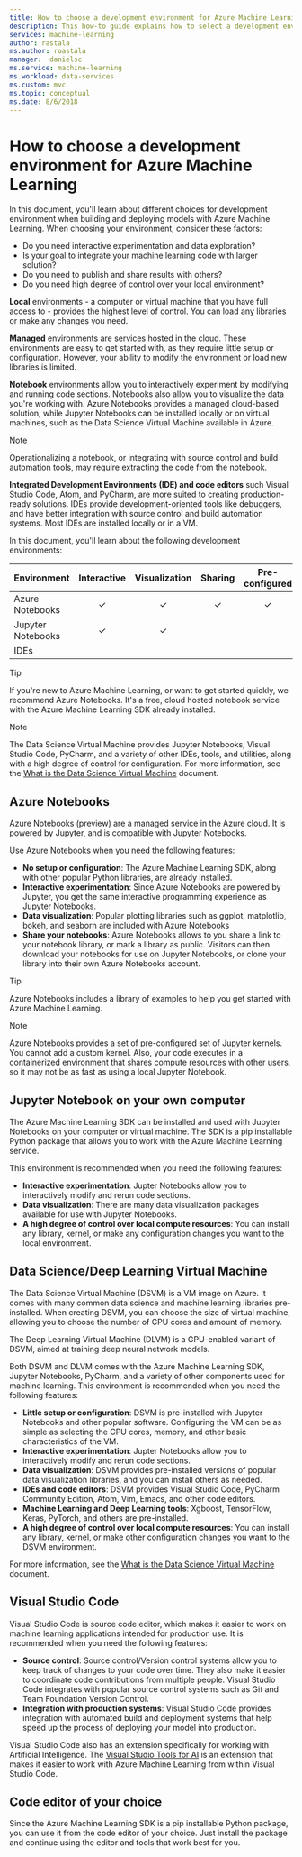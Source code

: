 ```yaml
---
title: How to choose a development environment for Azure Machine Learning  | Microsoft Docs
description: This how-to guide explains how to select a development environment when working with Azure Machine Learning.
services: machine-learning
author: rastala
ms.author: roastala
manager:  danielsc
ms.service: machine-learning
ms.workload: data-services
ms.custom: mvc
ms.topic: conceptual
ms.date: 8/6/2018
---
```


# How to choose a development environment for Azure Machine Learning 

In this document, you'll learn about different choices for development environment when building and deploying models with Azure Machine Learning. When choosing your environment, consider these factors:

* Do you need interactive experimentation and data exploration? 
* Is your goal to integrate your machine learning code with larger solution?
* Do you need to publish and share results with others?
* Do you need high degree of control over your local environment?

__Local__ environments - a computer or virtual machine that you have full access to - provides the highest level of control. You can load any libraries or make any changes you need.

__Managed__ environments are services hosted in the cloud. These environments are easy to get started with, as they require little setup or configuration. However, your ability to modify the environment or load new libraries is limited.

__Notebook__ environments allow you to interactively experiment by modifying and running code sections. Notebooks also allow you to visualize the data you're working with. Azure Notebooks provides a managed cloud-based solution, while Jupyter Notebooks can be installed locally or on virtual machines, such as the Data Science Virtual Machine available in Azure.

> [!NOTE]
> Operationalizing a notebook, or integrating with source control and build automation tools, may require extracting the code from the notebook.

__Integrated Development Environments (IDE) and code editors__ such Visual Studio Code, Atom, and PyCharm, are more suited to creating production-ready solutions. IDEs provide development-oriented tools like debuggers, and have better integration with source control and build automation systems. Most IDEs are installed locally or in a VM.

In this document, you'll learn about the following development environments:

| Environment | Interactive | Visualization | Sharing | Pre-configured | Customization | Development<br/>tools |
| ----- |:-----:|:-----:|:-----:|:-----:|:-----:|:-----:|
| Azure Notebooks | ✓ | ✓ | ✓ | ✓ | Low | 
| Jupyter Notebooks | ✓ | ✓ | &nbsp; | &nbsp; | High |
| IDEs | &nbsp; | &nbsp; | &nbsp; | &nbsp; | High | ✓ |

> [!TIP]
> If you're new to Azure Machine Learning, or want to get started quickly, we recommend Azure Notebooks. It's a free, cloud hosted notebook service with the Azure Machine Learning SDK already installed.

> [!NOTE]
> The Data Science Virtual Machine provides Jupyter Notebooks, Visual Studio Code, PyCharm, and a variety of other IDEs, tools, and utilities, along with a high degree of control for configuration. For more information, see the [What is the Data Science Virtual Machine](../data-science-virtual-machine/overview.md) document.

## Azure Notebooks

Azure Notebooks (preview) are a managed service in the Azure cloud. It is powered by Jupyter, and is compatible with Jupyter Notebooks.

Use Azure Notebooks when you need the following features:

* __No setup or configuration__: The Azure Machine Learning SDK, along with other popular Python libraries, are already installed.
* __Interactive experimentation__: Since Azure Notebooks are powered by Jupyter, you get the same interactive programming experience as Jupyter Notebooks.
* __Data visualization__: Popular plotting libraries such as ggplot, matplotlib, bokeh, and seaborn are included with Azure Notebooks
* __Share your notebooks__: Azure Notebooks allows to you share a link to your notebook library, or mark a library as public. Visitors can then download your notebooks for use on Jupyter Notebooks, or clone your library into their own Azure Notebooks account.

> [!TIP]
> Azure Notebooks includes a library of examples to help you get started with Azure Machine Learning.

> [!NOTE]
> Azure Notebooks provides a set of pre-configured set of Jupyter kernels. You cannot add a custom kernel. Also, your code executes in a containerized environment that shares compute resources with other users, so it may not be as fast as using a local Jupyter Notebook. 

## Jupyter Notebook on your own computer

The Azure Machine Learning SDK can be installed and used with Jupyter Notebooks on your computer or virtual machine. The SDK is a pip installable Python package that allows you to work with the Azure Machine Learning service.

This environment is recommended when you need the following features:

* __Interactive experimentation__: Jupter Notebooks allow you to interactively modify and rerun code sections.
* __Data visualization__: There are many data visualization packages available for use with Jupyter Notebooks.
* __A high degree of control over local compute resources__: You can install any library, kernel, or make any configuration changes you want to the local environment.

## Data Science/Deep Learning Virtual Machine

The Data Science Virtual Machine (DSVM) is a VM image on Azure. It comes with many common data science and machine learning libraries pre-installed. When creating DSVM, you can choose the size of virtual machine, allowing you to choose the number of CPU cores and amount of memory. 

The Deep Learning Virtual Machine (DLVM) is a GPU-enabled variant of DSVM, aimed at training deep neural network models.

Both DSVM and DLVM comes with the Azure Machine Learning SDK, Jupyter Notebooks, PyCharm, and a variety of other components used for machine learning. This environment is recommended when you need the following features:

* __Little setup or configuration__: DSVM is pre-installed with Jupyter Notebooks and other popular software. Configuring the VM can be as simple as selecting the CPU cores, memory, and other basic characteristics of the VM.
* __Interactive experimentation__: Jupter Notebooks allow you to interactively modify and rerun code sections.
* __Data visualization__: DSVM provides pre-installed versions of popular data visualization libraries, and you can install others as needed.
* __IDEs and code editors__: DSVM provides Visual Studio Code, PyCharm Community Edition, Atom, Vim, Emacs, and other code editors.
* __Machine Learning and Deep Learning tools__: Xgboost, TensorFlow, Keras, PyTorch, and others are pre-installed.
* __A high degree of control over local compute resources__: You can install any library, kernel, or make other configuration changes you want to the DSVM environment.

For more information, see the [What is the Data Science Virtual Machine](../data-science-virtual-machine/overview.md) document.

## Visual Studio Code

Visual Studio Code is source code editor, which makes it easier to work on machine learning applications intended for production use. It is recommended when you need the following features:
 
* __Source control__: Source control/Version control systems allow you to keep track of changes to your code over time. They also make it easier to coordinate code contributions from multiple people. Visual Studio Code integrates with popular source control systems such as Git and Team Foundation Version Control.
* __Integration with production systems__: Visual Studio Code provides integration with automated build and deployment systems that help speed up the process of deploying your model into production.

Visual Studio Code also has an extension specifically for working with Artificial Intelligence. The [Visual Studio Tools for AI](https://visualstudio.microsoft.com/downloads/ai-tools-vs/) is an extension that makes it easier to work with Azure Machine Learning from within Visual Studio Code.

## Code editor of your choice

Since the Azure Machine Learning SDK is a pip installable Python package, you can use it from the code editor of your choice. Just install the package and continue using the editor and tools that work best for you.

